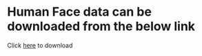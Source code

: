 # Human Face data can be downloaded from the below link
Click [here](https://s3-us-west-1.amazonaws.com/udacity-aind/dog-project/lfw.zip) to download
